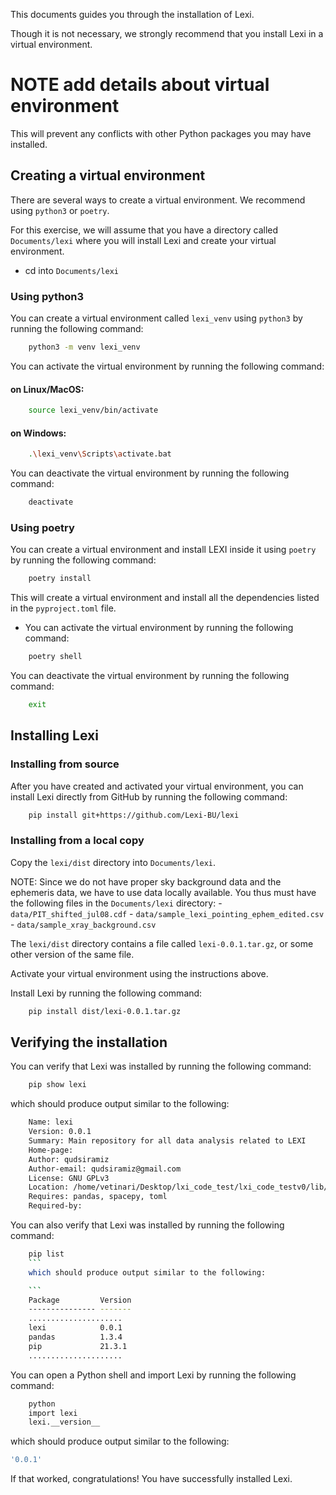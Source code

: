 This documents guides you through the installation of Lexi.

Though it is not necessary, we strongly recommend that you install Lexi in a virtual environment.
# NOTE add details about virtual environment

This will prevent any conflicts with other Python packages you may have installed.

## Creating a virtual environment
There are several ways to create a virtual environment. We recommend using `python3` or `poetry`.

For this exercise, we will assume that you have a directory called `Documents/lexi` where you will
install Lexi and create your virtual environment.

- cd into `Documents/lexi`

### Using python3
You can create a virtual environment called `lexi_venv` using `python3` by running the following command:

```bash
    python3 -m venv lexi_venv
```

You can activate the virtual environment by running the following command:

#### on Linux/MacOS:

```bash
    source lexi_venv/bin/activate
```

#### on Windows:

```bash
    .\lexi_venv\Scripts\activate.bat
```

You can deactivate the virtual environment by running the following command:

```bash
    deactivate
```

### Using poetry
You can create a virtual environment and install LEXI inside it using `poetry` by running the following command:

```bash
    poetry install
```
This will create a virtual environment and install all the dependencies listed in the `pyproject.toml` file.
- You can activate the virtual environment by running the following command:

```bash
    poetry shell
```

You can deactivate the virtual environment by running the following command:

```bash
    exit
```

## Installing Lexi

### Installing from source
After you have created and activated your virtual environment, you can install Lexi directly from GitHub by running the following command:

```bash
    pip install git+https://github.com/Lexi-BU/lexi
```

### Installing from a local copy
Copy the `lexi/dist` directory into `Documents/lexi`.

NOTE: Since we do not have proper sky background data and the ephemeris data, we have to use 
data locally available. You thus must have the following files in the `Documents/lexi` directory:
    - `data/PIT_shifted_jul08.cdf`
    - `data/sample_lexi_pointing_ephem_edited.csv`
    - `data/sample_xray_background.csv`

The `lexi/dist` directory contains a file called `lexi-0.0.1.tar.gz`, or some other version of the same file.

Activate your virtual environment using the instructions above.

Install Lexi by running the following command:

```bash
    pip install dist/lexi-0.0.1.tar.gz
```

## Verifying the installation
You can verify that Lexi was installed by running the following command:

```bash
    pip show lexi
```

which should produce output similar to the following:

```bash
    Name: lexi
    Version: 0.0.1
    Summary: Main repository for all data analysis related to LEXI
    Home-page: 
    Author: qudsiramiz
    Author-email: qudsiramiz@gmail.com
    License: GNU GPLv3
    Location: /home/vetinari/Desktop/lxi_code_test/lxi_code_testv0/lib/python3.10/site-packages
    Requires: pandas, spacepy, toml
    Required-by: 
```

You can also verify that Lexi was installed by running the following command:
```bash
    pip list
    ```
    which should produce output similar to the following:

    ```
    Package         Version
    --------------- -------
    .....................
    lexi            0.0.1
    pandas          1.3.4
    pip             21.3.1
    .....................
```

You can open a Python shell and import Lexi by running the following command:

```bash
    python
    import lexi
    lexi.__version__
``` 

which should produce output similar to the following:

```bash
'0.0.1'
```
If that worked, congratulations! You have successfully installed Lexi.
